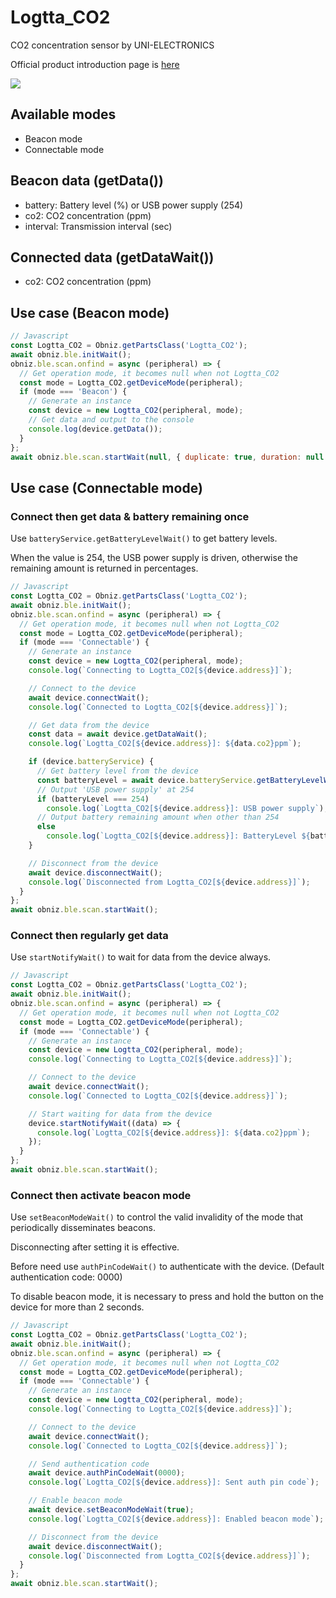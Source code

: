 # Logtta_CO2

CO2 concentration sensor by UNI-ELECTRONICS

Official product introduction page is [here](http://www.uni-elec.co.jp/logtta_page.html)

![](image.jpg)

## Available modes

- Beacon mode
- Connectable mode

## Beacon data (getData())

- battery: Battery level (%) or USB power supply (254)
- co2: CO2 concentration (ppm)
- interval: Transmission interval (sec)

## Connected data (getDataWait())

- co2: CO2 concentration (ppm)

## Use case (Beacon mode)

```javascript
// Javascript
const Logtta_CO2 = Obniz.getPartsClass('Logtta_CO2');
await obniz.ble.initWait();
obniz.ble.scan.onfind = async (peripheral) => {
  // Get operation mode, it becomes null when not Logtta_CO2
  const mode = Logtta_CO2.getDeviceMode(peripheral);
  if (mode === 'Beacon') {
    // Generate an instance
    const device = new Logtta_CO2(peripheral, mode);
    // Get data and output to the console
    console.log(device.getData());
  }
};
await obniz.ble.scan.startWait(null, { duplicate: true, duration: null });
```

## Use case (Connectable mode)

### Connect then get data & battery remaining once

Use `batteryService.getBatteryLevelWait()` to get battery levels.

When the value is 254, the USB power supply is driven, otherwise the remaining amount is returned in percentages.

```javascript
// Javascript
const Logtta_CO2 = Obniz.getPartsClass('Logtta_CO2');
await obniz.ble.initWait();
obniz.ble.scan.onfind = async (peripheral) => {
  // Get operation mode, it becomes null when not Logtta_CO2
  const mode = Logtta_CO2.getDeviceMode(peripheral);
  if (mode === 'Connectable') {
    // Generate an instance
    const device = new Logtta_CO2(peripheral, mode);
    console.log(`Connecting to Logtta_CO2[${device.address}]`);

    // Connect to the device
    await device.connectWait();
    console.log(`Connected to Logtta_CO2[${device.address}]`);

    // Get data from the device
    const data = await device.getDataWait();
    console.log(`Logtta_CO2[${device.address}]: ${data.co2}ppm`);

    if (device.batteryService) {
      // Get battery level from the device
      const batteryLevel = await device.batteryService.getBatteryLevelWait();
      // Output 'USB power supply' at 254
      if (batteryLevel === 254)
        console.log(`Logtta_CO2[${device.address}]: USB power supply`);
      // Output battery remaining amount when other than 254
      else
        console.log(`Logtta_CO2[${device.address}]: BatteryLevel ${batteryLevel}%`);
    }

    // Disconnect from the device
    await device.disconnectWait();
    console.log(`Disconnected from Logtta_CO2[${device.address}]`);
  }
};
await obniz.ble.scan.startWait();
```

### Connect then regularly get data

Use `startNotifyWait()` to wait for data from the device always.

```javascript
// Javascript
const Logtta_CO2 = Obniz.getPartsClass('Logtta_CO2');
await obniz.ble.initWait();
obniz.ble.scan.onfind = async (peripheral) => {
  // Get operation mode, it becomes null when not Logtta_CO2
  const mode = Logtta_CO2.getDeviceMode(peripheral);
  if (mode === 'Connectable') {
    // Generate an instance
    const device = new Logtta_CO2(peripheral, mode);
    console.log(`Connecting to Logtta_CO2[${device.address}]`);

    // Connect to the device
    await device.connectWait();
    console.log(`Connected to Logtta_CO2[${device.address}]`);

    // Start waiting for data from the device
    device.startNotifyWait((data) => {
      console.log(`Logtta_CO2[${device.address}]: ${data.co2}ppm`);
    });
  }
};
await obniz.ble.scan.startWait();
```

### Connect then activate beacon mode

Use `setBeaconModeWait()` to  control the valid invalidity of the mode that periodically disseminates beacons.

Disconnecting after setting it is effective.

Before need use `authPinCodeWait()` to authenticate with the device. (Default authentication code: 0000)

To disable beacon mode, it is necessary to press and hold the button on the device for more than 2 seconds.

```javascript
// Javascript
const Logtta_CO2 = Obniz.getPartsClass('Logtta_CO2');
await obniz.ble.initWait();
obniz.ble.scan.onfind = async (peripheral) => {
  // Get operation mode, it becomes null when not Logtta_CO2
  const mode = Logtta_CO2.getDeviceMode(peripheral);
  if (mode === 'Connectable') {
    // Generate an instance
    const device = new Logtta_CO2(peripheral, mode);
    console.log(`Connecting to Logtta_CO2[${device.address}]`);

    // Connect to the device
    await device.connectWait();
    console.log(`Connected to Logtta_CO2[${device.address}]`);

    // Send authentication code
    await device.authPinCodeWait(0000);
    console.log(`Logtta_CO2[${device.address}]: Sent auth pin code`);

    // Enable beacon mode
    await device.setBeaconModeWait(true);
    console.log(`Logtta_CO2[${device.address}]: Enabled beacon mode`);

    // Disconnect from the device
    await device.disconnectWait();
    console.log(`Disconnected from Logtta_CO2[${device.address}]`);
  }
};
await obniz.ble.scan.startWait();
```
